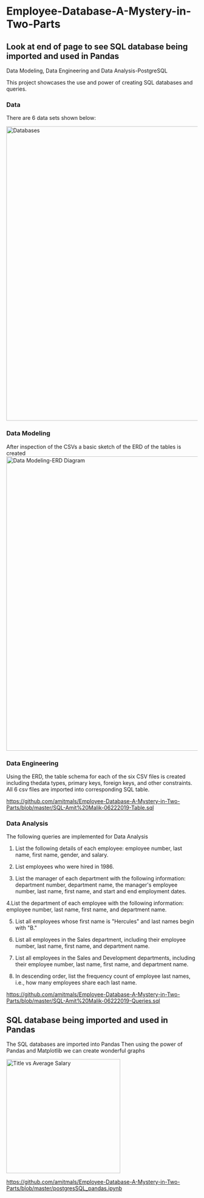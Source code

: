 # Employee-Database-A-Mystery-in-Two-Parts
## Look at end of page to see SQL database being imported and used in Pandas

Data Modeling, Data Engineering and Data Analysis-PostgreSQL

This project showcases the use and power of creating SQL databases and queries.

### Data
There are 6 data sets shown below:

<img width="774" alt="Databases" src="https://user-images.githubusercontent.com/46534353/60121210-6b421880-9737-11e9-9728-b7ac5592e7ee.png">


### Data Modeling
After inspection of the CSVs a basic sketch of the ERD of the tables is created
<img width="774" alt="Data Modeling-ERD Diagram" src="https://user-images.githubusercontent.com/46534353/60121324-a7757900-9737-11e9-919d-05ab96c0e5a8.png">


### Data Engineering
Using the ERD, the table schema for each of the six CSV files is created including thedata types, primary keys, foreign keys, and other constraints. All 6 csv files are imported into corresponding SQL table.

https://github.com/amitmals/Employee-Database-A-Mystery-in-Two-Parts/blob/master/SQL-Amit%20Malik-06222019-Table.sql

### Data Analysis
The following queries are implemented for Data Analysis

1. List the following details of each employee: employee number, last name, first name, gender, and salary.

2. List employees who were hired in 1986.

3. List the manager of each department with the following information: department number, department name, the manager's employee number, last name, first name, and start and end employment dates.

4.List the department of each employee with the following information: employee number, last name, first name, and department name.

5. List all employees whose first name is "Hercules" and last names begin with "B."

6. List all employees in the Sales department, including their employee number, last name, first name, and department name.

7. List all employees in the Sales and Development departments, including their employee number, last name, first name, and department name.

8. In descending order, list the frequency count of employee last names, i.e., how many employees share each last name.

https://github.com/amitmals/Employee-Database-A-Mystery-in-Two-Parts/blob/master/SQL-Amit%20Malik-06222019-Queries.sql

## SQL database being imported and used in Pandas
The SQL databases are imported into Pandas
Then using the power of Pandas and Matplotlib we can create wonderful graphs

<img width="300" alt="Title vs Average Salary" src="https://user-images.githubusercontent.com/46534353/60134412-49a35a00-9754-11e9-9855-3a4f8eac6e7e.png">

https://github.com/amitmals/Employee-Database-A-Mystery-in-Two-Parts/blob/master/postgresSQL_pandas.ipynb
